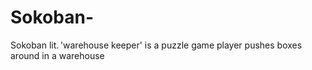 # Sokoban-
Sokoban lit. 'warehouse keeper' is a puzzle game player pushes boxes around in a warehouse
